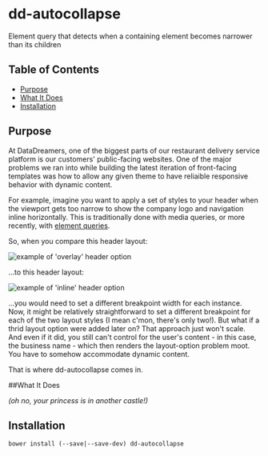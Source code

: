 # dd-autocollapse
Element query that detects when a containing element becomes narrower than its children

## Table of Contents

- [Purpose](#purpose)
- [What It Does](#what-it-does)
- [Installation](#installation)

## Purpose

At DataDreamers, one of the biggest parts of our restaurant delivery service platform is our customers' public-facing websites. One of the major problems we ran into while building the latest iteration of front-facing templates was how to allow any given theme to have reliaible responsive behavior with dynamic content.

For example, imagine you want to apply a set of styles to your header when the viewport gets too narrow to show the company logo and navigation inline horizontally. This is traditionally done with media queries, or more recently, with [element queries](https://github.com/tysonmatanich/elementQuery).

So, when you compare this header layout:

![example of 'overlay' header option](/../screenshots/screenshots/header-overlay.png?raw=true "example of 'overlay' header option")

...to this header layout:

![example of 'inline' header option](/../screenshots/screenshots/header-inline.png?raw=true "example of 'overlay' header option")

...you would need to set a different breakpoint width for each instance. Now, it might be relatively straightforward to set a different breakpoint for each of the two layout styles (I mean c'mon, there's only two!). But what if a thrid layout option were added later on? That approach just won't scale. And even if it did, you still can't control for the user's content - in this case, the business name - which then renders the layout-option problem moot. You have to somehow accommodate dynamic content.

That is where dd-autocollapse comes in.

##What It Does

*(oh no, your princess is in another castle!)*

## Installation

```
bower install (--save|--save-dev) dd-autocollapse
```

